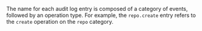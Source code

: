 The name for each audit log entry is composed of a category of events, followed by an operation type. For example, the `repo.create` entry refers to the `create` operation on the `repo` category.

